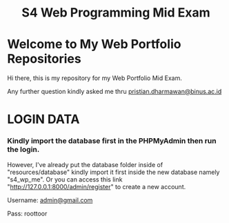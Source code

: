 <h1 align="center">S4 Web Programming Mid Exam</h1>

# Welcome to My Web Portfolio Repositories

Hi there, this is my repository for my Web Portfolio Mid Exam.

Any further question kindly asked me thru pristian.dharmawan@binus.ac.id

# LOGIN DATA
### Kindly import the database first in the PHPMyAdmin then run the login.
However, I've already put the database folder inside of "resources/database" kindly import it first inside the new database namely "s4_wp_me". Or you can access this link "http://127.0.0.1:8000/admin/register" to create a new account.

Username: admin@gmail.com

Pass: roottoor
